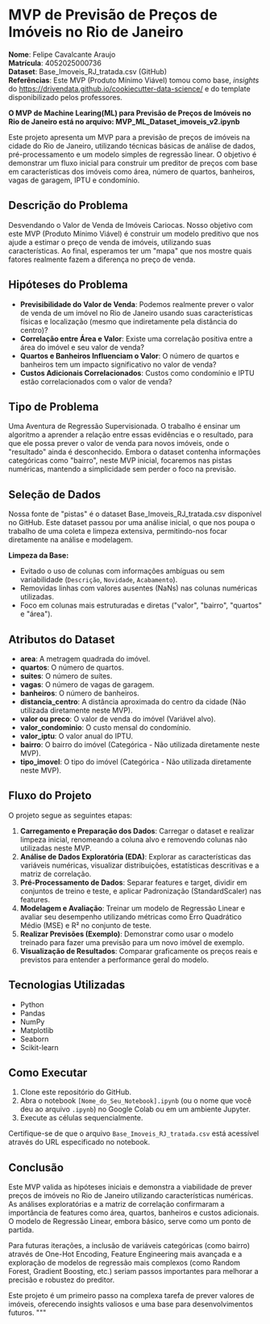 
# MVP de Previsão de Preços de Imóveis no Rio de Janeiro

**Nome**: Felipe Cavalcante Araujo  
**Matrícula**: 4052025000736  
**Dataset**: Base_Imoveis_RJ_tratada.csv (GitHub)  
**Referências**: Este MVP (Produto Mínimo Viável) tomou como base, *insights* do https://drivendata.github.io/cookiecutter-data-science/
e do template disponibilizado pelos professores.

**O MVP de Machine Learing(ML) para Previsão de Preços de Imóveis no Rio de Janeiro está no arquivo: MVP_ML_Dataset_imoveis_v2.ipynb**

Este projeto apresenta um MVP para a previsão de preços de imóveis na cidade do Rio de Janeiro, utilizando técnicas básicas de análise de dados, pré-processamento e um modelo simples de regressão linear. O objetivo é demonstrar um fluxo inicial para construir um preditor de preços com base em características dos imóveis como área, número de quartos, banheiros, vagas de garagem, IPTU e condomínio.

## Descrição do Problema

Desvendando o Valor de Venda de Imóveis Cariocas. Nosso objetivo com este MVP (Produto Mínimo Viável) é construir um modelo preditivo que nos ajude a estimar o preço de venda de imóveis, utilizando suas características. Ao final, esperamos ter um "mapa" que nos mostre quais fatores realmente fazem a diferença no preço de venda.

## Hipóteses do Problema

*   **Previsibilidade do Valor de Venda**: Podemos realmente prever o valor de venda de um imóvel no Rio de Janeiro usando suas características físicas e localização (mesmo que indiretamente pela distância do centro)?
*   **Correlação entre Área e Valor**: Existe uma correlação positiva entre a área do imóvel e seu valor de venda?
*   **Quartos e Banheiros Influenciam o Valor**: O número de quartos e banheiros tem um impacto significativo no valor de venda?
*   **Custos Adicionais Correlacionados**: Custos como condomínio e IPTU estão correlacionados com o valor de venda?

## Tipo de Problema

Uma Aventura de Regressão Supervisionada. O trabalho é ensinar um algoritmo a aprender a relação entre essas evidências e o resultado, para que ele possa prever o valor de venda para novos imóveis, onde o "resultado" ainda é desconhecido. Embora o dataset contenha informações categóricas como "bairro", neste MVP inicial, focaremos nas pistas numéricas, mantendo a simplicidade sem perder o foco na previsão.

## Seleção de Dados

Nossa fonte de "pistas" é o dataset Base_Imoveis_RJ_tratada.csv disponível no GitHub. Este dataset passou por uma análise inicial, o que nos poupa o trabalho de uma coleta e limpeza extensiva, permitindo-nos focar diretamente na análise e modelagem.

**Limpeza da Base:**

*   Evitado o uso de colunas com informações ambíguas ou sem variabilidade (`Descrição`, `Novidade`, `Acabamento`).
*   Removidas linhas com valores ausentes (NaNs) nas colunas numéricas utilizadas.
*   Foco em colunas mais estruturadas e diretas ("valor", "bairro", "quartos" e "área").

## Atributos do Dataset

*   **area**: A metragem quadrada do imóvel.
*   **quartos**: O número de quartos.
*   **suites**: O número de suítes.
*   **vagas**: O número de vagas de garagem.
*   **banheiros**: O número de banheiros.
*   **distancia_centro**: A distância aproximada do centro da cidade (Não utilizada diretamente neste MVP).
*   **valor ou preco**: O valor de venda do imóvel (Variável alvo).
*   **valor_condominio**: O custo mensal do condomínio.
*   **valor_iptu**: O valor anual do IPTU.
*   **bairro**: O bairro do imóvel (Categórica - Não utilizada diretamente neste MVP).
*   **tipo_imovel**: O tipo do imóvel (Categórica - Não utilizada diretamente neste MVP).

## Fluxo do Projeto

O projeto segue as seguintes etapas:

1.  **Carregamento e Preparação dos Dados**: Carregar o dataset e realizar limpeza inicial, renomeando a coluna alvo e removendo colunas não utilizadas neste MVP.
2.  **Análise de Dados Exploratória (EDA)**: Explorar as características das variáveis numéricas, visualizar distribuições, estatísticas descritivas e a matriz de correlação.
3.  **Pré-Processamento de Dados**: Separar features e target, dividir em conjuntos de treino e teste, e aplicar Padronização (StandardScaler) nas features.
4.  **Modelagem e Avaliação**: Treinar um modelo de Regressão Linear e avaliar seu desempenho utilizando métricas como Erro Quadrático Médio (MSE) e R² no conjunto de teste.
5.  **Realizar Previsões (Exemplo)**: Demonstrar como usar o modelo treinado para fazer uma previsão para um novo imóvel de exemplo.
6.  **Visualização de Resultados**: Comparar graficamente os preços reais e previstos para entender a performance geral do modelo.

## Tecnologias Utilizadas

*   Python
*   Pandas
*   NumPy
*   Matplotlib
*   Seaborn
*   Scikit-learn

## Como Executar

1.  Clone este repositório do GitHub.
2.  Abra o notebook `[Nome_do_Seu_Notebook].ipynb` (ou o nome que você deu ao arquivo `.ipynb`) no Google Colab ou em um ambiente Jupyter.
3.  Execute as células sequencialmente.

Certifique-se de que o arquivo `Base_Imoveis_RJ_tratada.csv` está acessível através do URL especificado no notebook.

## Conclusão

Este MVP valida as hipóteses iniciais e demonstra a viabilidade de prever preços de imóveis no Rio de Janeiro utilizando características numéricas. As análises exploratórias e a matriz de correlação confirmaram a importância de features como área, quartos, banheiros e custos adicionais. O modelo de Regressão Linear, embora básico, serve como um ponto de partida.

Para futuras iterações, a inclusão de variáveis categóricas (como bairro) através de One-Hot Encoding, Feature Engineering mais avançada e a exploração de modelos de regressão mais complexos (como Random Forest, Gradient Boosting, etc.) seriam passos importantes para melhorar a precisão e robustez do preditor.

Este projeto é um primeiro passo na complexa tarefa de prever valores de imóveis, oferecendo insights valiosos e uma base para desenvolvimentos futuros.
"""

